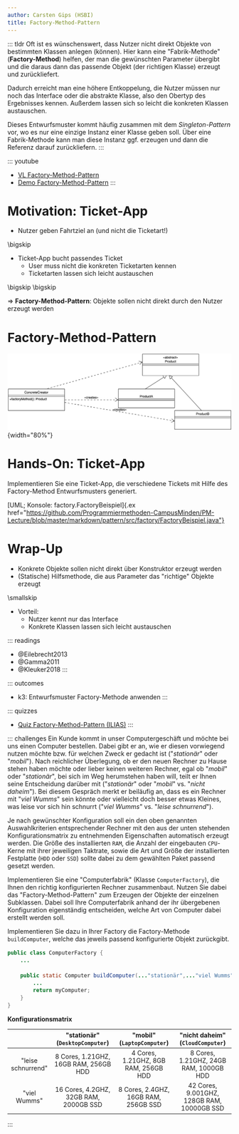 ```yaml
---
author: Carsten Gips (HSBI)
title: Factory-Method-Pattern
---
```


::: tldr
Oft ist es wünschenswert, dass Nutzer nicht direkt Objekte von bestimmten Klassen
anlegen (können). Hier kann eine "Fabrik-Methode" (**Factory-Method**) helfen, der
man die gewünschten Parameter übergibt und die daraus dann das passende Objekt (der
richtigen Klasse) erzeugt und zurückliefert.

Dadurch erreicht man eine höhere Entkoppelung, die Nutzer müssen nur noch das
Interface oder die abstrakte Klasse, also den Obertyp des Ergebnisses kennen.
Außerdem lassen sich so leicht die konkreten Klassen austauschen.

Dieses Entwurfsmuster kommt häufig zusammen mit dem *Singleton-Pattern* vor, wo es
nur eine einzige Instanz einer Klasse geben soll. Über eine Fabrik-Methode kann man
diese Instanz ggf. erzeugen und dann die Referenz darauf zurückliefern.
:::

::: youtube
-   [VL Factory-Method-Pattern](https://youtu.be/mJWe-2BS2W0)
-   [Demo Factory-Method-Pattern](https://youtu.be/14rt1YIoiME)
:::

# Motivation: Ticket-App

-   Nutzer geben Fahrtziel an (und nicht die Ticketart!)

\bigskip

-   Ticket-App bucht passendes Ticket
    -   User muss nicht die konkreten Ticketarten kennen
    -   Ticketarten lassen sich leicht austauschen

\bigskip
\bigskip

=\> **Factory-Method-Pattern**: Objekte sollen nicht direkt durch den Nutzer erzeugt
werden

# Factory-Method-Pattern

![](images/factorymethod.png){width="80%"}

# Hands-On: Ticket-App

Implementieren Sie eine Ticket-App, die verschiedene Tickets mit Hilfe des
Factory-Method Entwurfsmusters generiert.

[UML; Konsole: factory.FactoryBeispiel]{.ex
href="https://github.com/Programmiermethoden-CampusMinden/PM-Lecture/blob/master/markdown/pattern/src/factory/FactoryBeispiel.java"}

# Wrap-Up

-   Konkrete Objekte sollen nicht direkt über Konstruktor erzeugt werden
-   (Statische) Hilfsmethode, die aus Parameter das "richtige" Objekte erzeugt

\smallskip

-   Vorteil:
    -   Nutzer kennt nur das Interface
    -   Konkrete Klassen lassen sich leicht austauschen

::: readings
-   @Eilebrecht2013
-   @Gamma2011
-   @Kleuker2018
:::

::: outcomes
-   k3: Entwurfsmuster Factory-Methode anwenden
:::

::: quizzes
-   [Quiz Factory-Method-Pattern
    (ILIAS)](https://www.hsbi.de/elearning/goto.php?target=tst_1106533&client_id=FH-Bielefeld)
:::

::: challenges
Ein Kunde kommt in unser Computergeschäft und möchte bei uns einen Computer
bestellen. Dabei gibt er an, wie er diesen vorwiegend nutzen möchte bzw. für welchen
Zweck er gedacht ist ("*stationär*" oder "*mobil*"). Nach reichlicher Überlegung, ob
er den neuen Rechner zu Hause stehen haben möchte oder lieber keinen weiteren
Rechner, egal ob "*mobil*" oder "*stationär*", bei sich im Weg herumstehen haben
will, teilt er Ihnen seine Entscheidung darüber mit ("*stationär*" oder "*mobil*"
vs. "*nicht daheim*"). Bei diesem Gespräch merkt er beiläufig an, dass es ein Rechner
mit "*viel Wumms*" sein könnte oder vielleicht doch besser etwas Kleines, was leise
vor sich hin schnurrt ("*viel Wumms*" vs. "*leise schnurrend*").

Je nach gewünschter Konfiguration soll ein den oben genannten Auswahlkriterien
entsprechender Rechner mit den aus der unten stehenden Konfigurationsmatrix zu
entnehmenden Eigenschaften automatisch erzeugt werden. Die Größe des installierten
`RAM`, die Anzahl der eingebauten `CPU`-Kerne mit ihrer jeweiligen Taktrate, sowie
die Art und Größe der installierten Festplatte (`HDD` oder `SSD`) sollte dabei zu dem
gewählten Paket passend gesetzt werden.

Implementieren Sie eine "Computerfabrik" (Klasse `ComputerFactory`), die Ihnen den
richtig konfigurierten Rechner zusammenbaut. Nutzen Sie dabei das
"Factory-Method-Pattern" zum Erzeugen der Objekte der einzelnen Subklassen. Dabei
soll Ihre Computerfabrik anhand der ihr übergebenen Konfiguration eigenständig
entscheiden, welche Art von Computer dabei erstellt werden soll.

Implementieren Sie dazu in Ihrer Factory die Factory-Methode `buildComputer`, welche
das jeweils passend konfigurierte Objekt zurückgibt.

``` java
public class ComputerFactory {
    ...

    public static Computer buildComputer(..."stationär",..."viel Wumms") {
        ...
        return myComputer;
    }
}
```

**Konfigurationsmatrix**

|  | "stationär" (`DesktopComputer`) | "mobil" (`LaptopComputer`) | "nicht daheim" (`CloudComputer`) |
|:-----------:|:----------------------:|:---------------------:|:------------------------:|
| "leise schnurrend" | 8 Cores, 1.21GHZ, 16GB RAM, 256GB HDD | 4 Cores, 1.21GHZ, 8GB RAM, 256GB HDD | 8 Cores, 1.21GHZ, 24GB RAM, 1000GB HDD |
| "viel Wumms" | 16 Cores, 4.2GHZ, 32GB RAM, 2000GB SSD | 8 Cores, 2.4GHZ, 16GB RAM, 256GB SSD | 42 Cores, 9.001GHZ, 128GB RAM, 10000GB SSD |
:::
